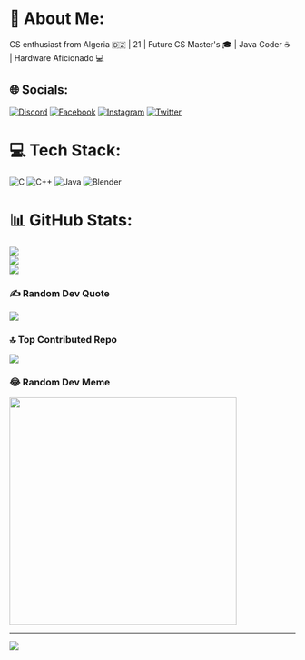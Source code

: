 # 💫 About Me:
CS enthusiast from Algeria 🇩🇿 | 21 | Future CS Master's 🎓 | Java Coder ☕️ | Hardware Aficionado 💻

## 🌐 Socials:
[![Discord](https://img.shields.io/badge/Discord-%237289DA.svg?logo=discord&logoColor=white)](https://discord.gg/nazg_uul) [![Facebook](https://img.shields.io/badge/Facebook-%231877F2.svg?logo=Facebook&logoColor=white)](https://facebook.com/younes.habbal1) [![Instagram](https://img.shields.io/badge/Instagram-%23E4405F.svg?logo=Instagram&logoColor=white)](https://instagram.com/younes_habbal) [![Twitter](https://img.shields.io/badge/Twitter-%231DA1F2.svg?logo=Twitter&logoColor=white)](https://twitter.com/younes_habbal) 

# 💻 Tech Stack:
![C](https://img.shields.io/badge/c-%2300599C.svg?style=for-the-badge&logo=c&logoColor=white) ![C++](https://img.shields.io/badge/c++-%2300599C.svg?style=for-the-badge&logo=c%2B%2B&logoColor=white) ![Java](https://img.shields.io/badge/java-%23ED8B00.svg?style=for-the-badge&logo=java&logoColor=white) ![Blender](https://img.shields.io/badge/blender-%23F5792A.svg?style=for-the-badge&logo=blender&logoColor=white)
# 📊 GitHub Stats:
![](https://github-readme-stats.vercel.app/api?username=youneshabbal&theme=dark&hide_border=false&include_all_commits=false&count_private=false)<br/>
![](https://github-readme-streak-stats.herokuapp.com/?user=youneshabbal&theme=dark&hide_border=false)<br/>
![](https://github-readme-stats.vercel.app/api/top-langs/?username=youneshabbal&theme=dark&hide_border=false&include_all_commits=false&count_private=false&layout=compact)

### ✍️ Random Dev Quote
![](https://quotes-github-readme.vercel.app/api?type=horizontal&theme=radical)

### 🔝 Top Contributed Repo
![](https://github-contributor-stats.vercel.app/api?username=youneshabbal&limit=5&theme=dark&combine_all_yearly_contributions=true)

### 😂 Random Dev Meme
<img src='https://randommeme-five.vercel.app/' style="height: 400px;"/>

---
[![](https://visitcount.itsvg.in/api?id=youneshabbal&icon=0&color=0)](https://visitcount.itsvg.in)

<!-- Proudly created with GPRM ( https://gprm.itsvg.in ) -->
